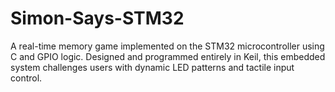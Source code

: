 # Simon-Says-STM32
A real-time memory game implemented on the STM32 microcontroller using C and GPIO logic. Designed and programmed entirely in Keil, this embedded system challenges users with dynamic LED patterns and tactile input control.
